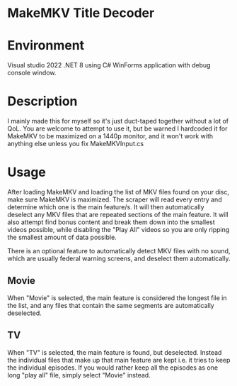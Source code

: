 # MakeMKV Title Decoder

# Environment
Visual studio 2022
.NET 8 using C#
WinForms application with debug console window.

# Description
I mainly made this for myself so it's just duct-taped together without a lot of QoL.
You are welcome to attempt to use it, but be warned I hardcoded it for MakeMKV to be maximized on a 1440p monitor, and it won't work with anything else unless you fix MakeMKVInput.cs

# Usage
After loading MakeMKV and loading the list of MKV files found on your disc, make sure MakeMKV is maximized. The scraper will read every entry and determine which one is the main feature/s.
It will then automatically deselect any MKV files that are repeated sections of the main feature. It will also attempt find bonus content and break them down into the smallest videos possible,
while disabling the "Play All" videos so you are only ripping the smallest amount of data possible.

There is an optional feature to automatically detect MKV files with no sound, which are usually federal warning screens, and deselect them automatically.

## Movie
When "Movie" is selected, the main feature is considered the longest file in the list, and any files that contain the same segments are automatically deselected.

## TV
When "TV" is selected, the main feature is found, but deselected. Instead the individual files that make up that main feature are kept i.e. it tries to keep the individual episodes.
If you would rather keep all the episodes as one long "play all" file, simply select "Movie" instead.
